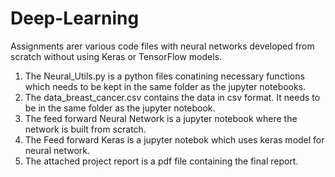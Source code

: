 # Deep-Learning
Assignments arer various code files with neural networks developed from scratch without using Keras or TensorFlow models.
1. The Neural_Utils.py is a python files conatining necessary functions which needs to be kept in the same folder as the jupyter notebooks.
2. The data_breast_cancer.csv contains the data in csv format. It needs to be in the same folder as the jupyter notebook.
3. The feed forward Neural Network is a jupyter notebook where the network is built from scratch.
4. The Feed forward Keras is a jupyter notebok which uses keras model for neural network.
5. The attached project report is a pdf file containing the final report.
